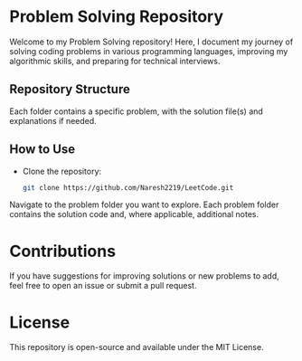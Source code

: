 # Problem Solving Repository

Welcome to my Problem Solving repository! Here, I document my journey of solving coding problems in various programming languages, improving my algorithmic skills, and preparing for technical interviews.

## Repository Structure

Each folder contains a specific problem, with the solution file(s) and explanations if needed.
<!--
## Solved Problems

| Problem Name        | Description                                       | Language   |
|---------------------|---------------------------------------------------|------------|
| [Set Matrix Zeroes](./SetMatrixZeroes) | Set all elements in the row and column to 0 if any element is 0 | Java       |
| [Search Matrix](./SearchMatrix)        | Search for a target in a 2D matrix efficiently                   | Java       |
| ...                 | ...                                               | ...        |
-->
## How to Use

- Clone the repository:
  ```bash
  git clone https://github.com/Naresh2219/LeetCode.git

Navigate to the problem folder you want to explore.
Each problem folder contains the solution code and, where applicable, additional notes.

# Contributions
If you have suggestions for improving solutions or new problems to add, feel free to open an issue or submit a pull request.


# License
This repository is open-source and available under the MIT License.
